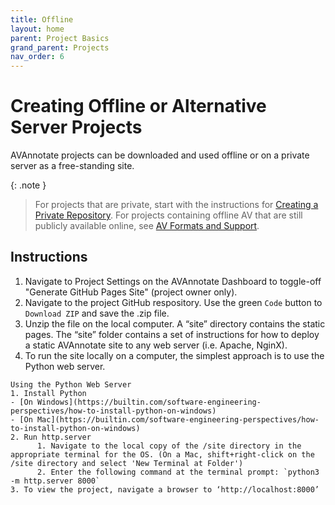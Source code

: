 ```yaml
---
title: Offline
layout: home
parent: Project Basics
grand_parent: Projects
nav_order: 6
---
```

# Creating Offline or Alternative Server Projects
AVAnnotate projects can be downloaded and used offline or on a private server as a free-standing site. 

{: .note }
> For projects that are private, start with the instructions for [Creating a Private Repository](https://avannotate.github.io/documentation/pages/private). For projects containing offline AV that are still publicly available online, see [AV Formats and Support](https://avannotate.github.io/documentation/pages/av).

## Instructions

1. Navigate to Project Settings on the AVAnnotate Dashboard to toggle-off "Generate GitHub Pages Site" (project owner only).
2. Navigate to the project GitHub respository. Use the green `Code` button to `Download ZIP` and save the .zip file.
3. Unzip the file on the local computer. A “site” directory contains the static pages. The “site” folder contains a set of instructions for how to deploy a static AVAnnotate site to any web server (i.e. Apache, NginX).
4. To run the site locally on a computer, the simplest approach is to use the Python web server.
   
```
Using the Python Web Server
1. Install Python
- [On Windows](https://builtin.com/software-engineering-perspectives/how-to-install-python-on-windows)
- [On Mac](https://builtin.com/software-engineering-perspectives/how-to-install-python-on-windows)
2. Run http.server
      1. Navigate to the local copy of the /site directory in the appropriate terminal for the OS. (On a Mac, shift+right-click on the /site directory and select 'New Terminal at Folder')
      2. Enter the following command at the terminal prompt: `python3 -m http.server 8000`
3. To view the project, navigate a browser to ‘http://localhost:8000’

```

  
